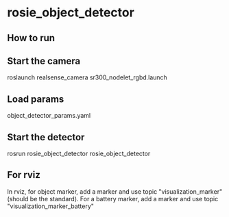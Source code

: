 # rosie_object_detector

## How to run

## Start the camera

roslaunch realsense_camera sr300_nodelet_rgbd.launch

## Load params

object_detector_params.yaml

## Start the detector

rosrun rosie_object_detector rosie_object_detector

## For rviz 
In rviz, for object marker, add a marker and use topic "visualization_marker" (should be the standard).
For a battery marker, add a marker and use topic "visualization_marker_battery"
